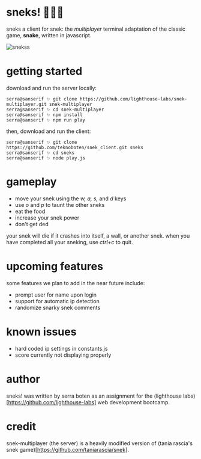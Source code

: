 # sneks! 🐍🐍🐍

sneks a client for snek: the *multiplayer* terminal adaptation of the classic game, **snake**, written in javascript. 

![snekss](https://user-images.githubusercontent.com/7389356/155228807-069d242c-7cb1-4181-b2cc-f676a91f2962.gif)



# getting started

download and run the server locally:

```
serra@sanserif ✨ git clone https://github.com/lighthouse-labs/snek-multiplayer.git snek-multiplayer
serra@sanserif ✨ cd snek-multiplayer
serra@sanserif ✨ npm install
serra@sanserif ✨ npm run play
```

then, download and run the client:

``` 
serra@sanserif ✨ git clone https://github.com/teknoboten/snek_client.git sneks
serra@sanserif ✨ cd sneks
serra@sanserif ✨ node play.js
```


# gameplay

  - move your snek using the *w, a, s,* and *d* keys 
  - use *o* and *p* to taunt the other sneks 
  - eat the food
  - increase your snek power
  - don't get ded

your snek will die if it crashes into itself, a wall, or another snek. when you have completed all your sneking, use *ctrl+c* to quit.



# upcoming features 

some features we plan to add in the near future include:

  - prompt user for name upon login
  - support for automatic ip detection 
  - randomize snarky snek comments


# known issues 

  - hard coded ip settings in constants.js
  - score currently not displaying properly


# author
sneks! was written by serra boten as an assignment for the (lighthouse labs)[https://github.com/lighthouse-labs] web development bootcamp. 


# credit 
snek-multiplayer (the server) is a heavily modified version of (tania rascia's snek game)[https://github.com/taniarascia/snek].
 
